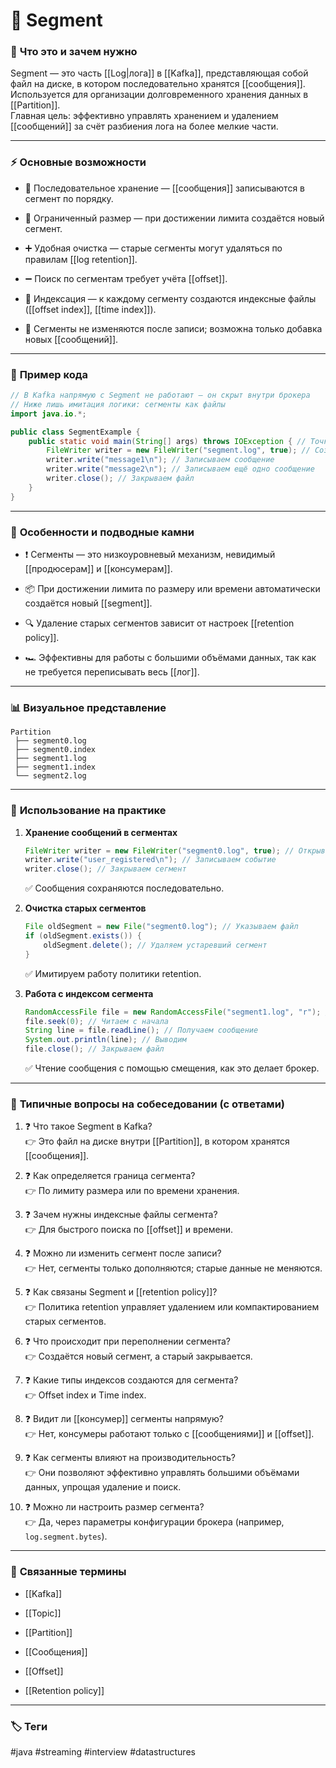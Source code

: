 # 📄 **Segment**

### 📝 **Что это и зачем нужно**

Segment — это часть [[Log|лога]] в [[Kafka]], представляющая собой файл на диске, в котором последовательно хранятся [[сообщения]].  
Используется для организации долговременного хранения данных в [[Partition]].  
Главная цель: эффективно управлять хранением и удалением [[сообщений]] за счёт разбиения лога на более мелкие части.

---

### ⚡ **Основные возможности**

- 📍 Последовательное хранение — [[сообщения]] записываются в сегмент по порядку.
    
- 🔑 Ограниченный размер — при достижении лимита создаётся новый сегмент.
    
- ➕ Удобная очистка — старые сегменты могут удаляться по правилам [[log retention]].
    
- ➖ Поиск по сегментам требует учёта [[offset]].
    
- 🔄 Индексация — к каждому сегменту создаются индексные файлы ([[offset index]], [[time index]]).
    
- 🚫 Сегменты не изменяются после записи; возможна только добавка новых [[сообщений]].
    

---

### 📌 **Пример кода**

```java
// В Kafka напрямую с Segment не работают — он скрыт внутри брокера
// Ниже лишь имитация логики: сегменты как файлы
import java.io.*;

public class SegmentExample {
    public static void main(String[] args) throws IOException { // Точка входа
        FileWriter writer = new FileWriter("segment.log", true); // Создаём файл-сегмент
        writer.write("message1\n"); // Записываем сообщение
        writer.write("message2\n"); // Записываем ещё одно сообщение
        writer.close(); // Закрываем файл
    }
}
```

---

### 🧠 **Особенности и подводные камни**

- ❗ Сегменты — это низкоуровневый механизм, невидимый [[продюсерам]] и [[консумерам]].
    
- 📦 При достижении лимита по размеру или времени автоматически создаётся новый [[segment]].
    
- 🔍 Удаление старых сегментов зависит от настроек [[retention policy]].
    
- 🏎 Эффективны для работы с большими объёмами данных, так как не требуется переписывать весь [[лог]].
    

---

### 📊 **Визуальное представление**

```
Partition
 ├── segment0.log
 ├── segment0.index
 ├── segment1.log
 ├── segment1.index
 └── segment2.log
```

---

### 💼 **Использование на практике**

1. **Хранение сообщений в сегментах**
    
    ```java
    FileWriter writer = new FileWriter("segment0.log", true); // Открываем сегмент
    writer.write("user_registered\n"); // Записываем событие
    writer.close(); // Закрываем сегмент
    ```
    
    ✅ Сообщения сохраняются последовательно.
    
2. **Очистка старых сегментов**
    
    ```java
    File oldSegment = new File("segment0.log"); // Указываем файл
    if (oldSegment.exists()) {
        oldSegment.delete(); // Удаляем устаревший сегмент
    }
    ```
    
    ✅ Имитируем работу политики retention.
    
3. **Работа с индексом сегмента**
    
    ```java
    RandomAccessFile file = new RandomAccessFile("segment1.log", "r"); // Открываем сегмент
    file.seek(0); // Читаем с начала
    String line = file.readLine(); // Получаем сообщение
    System.out.println(line); // Выводим
    file.close(); // Закрываем файл
    ```
    
    ✅ Чтение сообщения с помощью смещения, как это делает брокер.
    

---

### 🎯 **Типичные вопросы на собеседовании (с ответами)**

1. ❓ Что такое Segment в Kafka?  
    👉 Это файл на диске внутри [[Partition]], в котором хранятся [[сообщения]].
    
2. ❓ Как определяется граница сегмента?  
    👉 По лимиту размера или по времени хранения.
    
3. ❓ Зачем нужны индексные файлы сегмента?  
    👉 Для быстрого поиска по [[offset]] и времени.
    
4. ❓ Можно ли изменить сегмент после записи?  
    👉 Нет, сегменты только дополняются; старые данные не меняются.
    
5. ❓ Как связаны Segment и [[retention policy]]?  
    👉 Политика retention управляет удалением или компактированием старых сегментов.
    
6. ❓ Что происходит при переполнении сегмента?  
    👉 Создаётся новый сегмент, а старый закрывается.
    
7. ❓ Какие типы индексов создаются для сегмента?  
    👉 Offset index и Time index.
    
8. ❓ Видит ли [[консумер]] сегменты напрямую?  
    👉 Нет, консумеры работают только с [[сообщениями]] и [[offset]].
    
9. ❓ Как сегменты влияют на производительность?  
    👉 Они позволяют эффективно управлять большими объёмами данных, упрощая удаление и поиск.
    
10. ❓ Можно ли настроить размер сегмента?  
    👉 Да, через параметры конфигурации брокера (например, `log.segment.bytes`).
    

---

### 🔗 **Связанные термины**

- [[Kafka]]
    
- [[Topic]]
    
- [[Partition]]
    
- [[Сообщения]]
    
- [[Offset]]
    
- [[Retention policy]]
    

---

### 🏷 **Теги**

#java #streaming #interview #datastructures